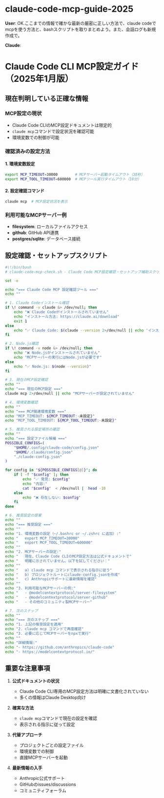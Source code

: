 # claude-code-mcp-guide-2025

**User**:
OK.ここまでの情報で確かな最新の厳密に正しい方法で、claude codeでmcpを使う方法と、bashスクリプトを取りまとめよう。また、会話ログも新規作成で。

**Claude**:
# Claude Code CLI MCP設定ガイド（2025年1月版）

## 現在判明している正確な情報

### MCP設定の現状
- Claude Code CLIのMCP設定ドキュメントは限定的
- `claude mcp`コマンドで設定状況を確認可能
- 環境変数での制御が可能

### 確認済みの設定方法

#### 1. 環境変数設定
```bash
export MCP_TIMEOUT=30000        # MCPサーバー起動タイムアウト（30秒）
export MCP_TOOL_TIMEOUT=600000  # MCPツール実行タイムアウト（10分）
```

#### 2. 設定確認コマンド
```bash
claude mcp  # MCP設定状況を表示
```

### 利用可能なMCPサーバー例
- **filesystem**: ローカルファイルアクセス
- **github**: GitHub API連携
- **postgres/sqlite**: データベース接続

## 設定確認・セットアップスクリプト

```bash
#\!/bin/bash
# claude-code-mcp-check.sh - Claude Code MCP設定確認・セットアップ補助スクリプト

set -e

echo "=== Claude Code MCP 設定確認ツール ==="
echo ""

# 1. Claude Codeインストール確認
if \! command -v claude &> /dev/null; then
    echo "❌ Claude Codeがインストールされていません"
    echo "インストール方法: https://claude.ai/download"
    exit 1
else
    echo "✅ Claude Code: $(claude --version 2>/dev/null || echo 'インストール済み')"
fi

# 2. Node.js確認
if \! command -v node &> /dev/null; then
    echo "❌ Node.jsがインストールされていません"
    echo "MCPサーバーの実行にはNode.jsが必要です"
else
    echo "✅ Node.js: $(node --version)"
fi

# 3. 現在のMCP設定確認
echo ""
echo "=== 現在のMCP設定 ==="
claude mcp 2>/dev/null || echo "MCPサーバーが設定されていません"

# 4. 環境変数確認
echo ""
echo "=== MCP関連環境変数 ==="
echo "MCP_TIMEOUT: ${MCP_TIMEOUT:-未設定}"
echo "MCP_TOOL_TIMEOUT: ${MCP_TOOL_TIMEOUT:-未設定}"

# 5. 推奨される設定場所の確認
echo ""
echo "=== 設定ファイル候補 ==="
POSSIBLE_CONFIGS=(
    "$HOME/.config/claude-code/config.json"
    "$HOME/.claude/config.json"
    "./claude-config.json"
)

for config in "${POSSIBLE_CONFIGS[@]}"; do
    if [ -f "$config" ]; then
        echo "✅ 発見: $config"
        echo "内容:"
        cat "$config"  < /dev/null |  head -10
    else
        echo "❌ 存在しない: $config"
    fi
done

# 6. 推奨設定の提案
echo ""
echo "=== 推奨設定 ==="
echo ""
echo "1. 環境変数の設定（~/.bashrc or ~/.zshrc に追加）:"
echo "   export MCP_TIMEOUT=30000"
echo "   export MCP_TOOL_TIMEOUT=600000"
echo ""
echo "2. MCPサーバーの設定:"
echo "   現在、Claude Code CLIのMCP設定方法は公式ドキュメントで"
echo "   明確に示されていません。以下を試してください："
echo ""
echo "   a) claude mcp コマンドで表示される指示に従う"
echo "   b) プロジェクトルートにclaude-config.jsonを作成"
echo "   c) Anthropicサポートに最新情報を確認"
echo ""
echo "3. 利用可能なMCPサーバーの例:"
echo "   - @modelcontextprotocol/server-filesystem"
echo "   - @modelcontextprotocol/server-github"
echo "   - その他のコミュニティ製MCPサーバー"

# 7. 次のステップ
echo ""
echo "=== 次のステップ ==="
echo "1. 上記の推奨設定を適用"
echo "2. claude mcp コマンドで再度確認"
echo "3. 必要に応じてMCPサーバーをnpxで実行"
echo ""
echo "詳細情報:"
echo "- https://github.com/anthropics/claude-code"
echo "- https://modelcontextprotocol.io/"
```

## 重要な注意事項

1. **公式ドキュメントの状況**
   - Claude Code CLI専用のMCP設定方法は明確に文書化されていない
   - 多くの情報はClaude Desktop向け

2. **確実な方法**
   - `claude mcp`コマンドで現在の設定を確認
   - 表示される指示に従って設定

3. **代替アプローチ**
   - プロジェクトごとの設定ファイル
   - 環境変数での制御
   - 直接MCPサーバーを起動

4. **最新情報の入手**
   - Anthropic公式サポート
   - GitHubのissues/discussions
   - コミュニティフォーラム

